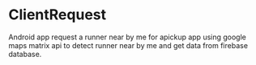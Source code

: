# ClientRequest
Android app request a runner near by me for apickup
app using google maps matrix api to detect runner near by me
and get data from firebase database.
